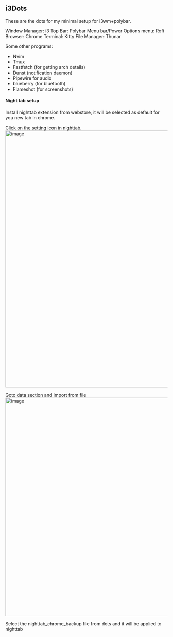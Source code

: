 ## i3Dots

These are the dots for my minimal setup for i3wm+polybar.

Window Manager: i3
Top Bar: Polybar
Menu bar/Power Options menu: Rofi
Browser: Chrome
Terminal: Kitty
File Manager: Thunar

Some other programs:
- Nvim
- Tmux
- Fastfetch (for getting arch details)
- Dunst (notification daemon)
- Pipewire for audio
- blueberry (for bluetooth)
- Flameshot (for screenshots)



#### Night tab setup
Install nighttab extension from webstore, it will be selected as default for you new tab in chrome.

Click on the setting icon in nighttab.
<img width="1280" height="800" alt="image" src="https://github.com/user-attachments/assets/3539b30a-44e0-4f41-baca-7892c6942c19" />

Goto data section and import from file
<img width="729" height="680" alt="image" src="https://github.com/user-attachments/assets/ce2abb44-f305-42de-9098-4e2cd1f5701d" />

Select the nighttab_chrome_backup file from dots and it will be applied to nighttab
